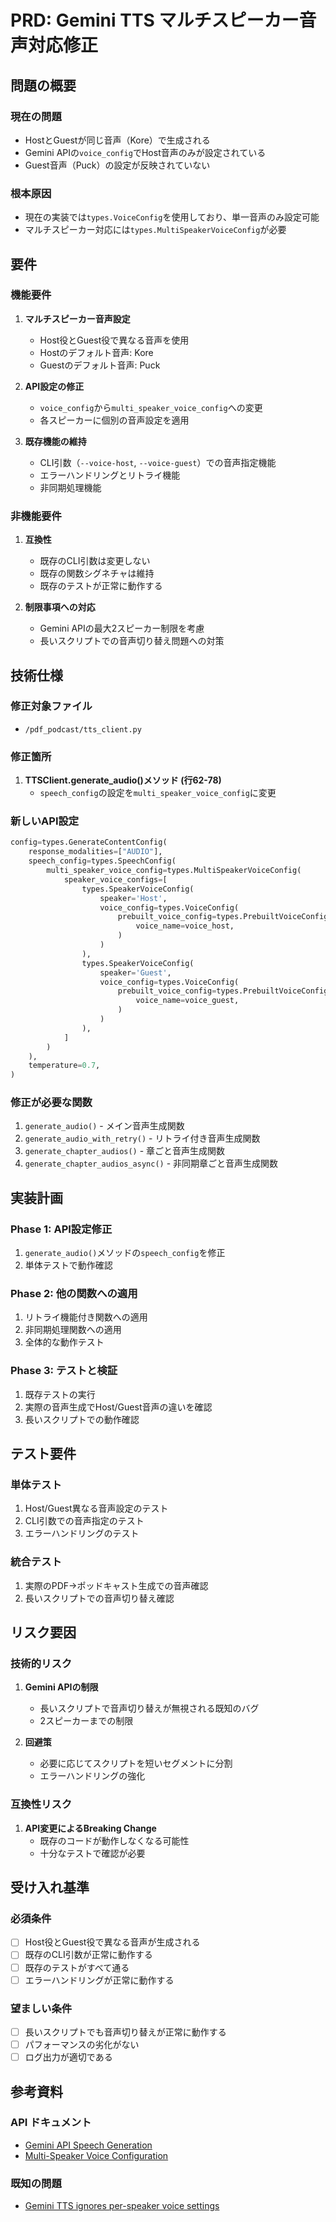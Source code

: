 # PRD: Gemini TTS マルチスピーカー音声対応修正

## 問題の概要

### 現在の問題
- HostとGuestが同じ音声（Kore）で生成される
- Gemini APIの`voice_config`でHost音声のみが設定されている
- Guest音声（Puck）の設定が反映されていない

### 根本原因
- 現在の実装では`types.VoiceConfig`を使用しており、単一音声のみ設定可能
- マルチスピーカー対応には`types.MultiSpeakerVoiceConfig`が必要

## 要件

### 機能要件
1. **マルチスピーカー音声設定**
   - Host役とGuest役で異なる音声を使用
   - Hostのデフォルト音声: Kore
   - Guestのデフォルト音声: Puck

2. **API設定の修正**
   - `voice_config`から`multi_speaker_voice_config`への変更
   - 各スピーカーに個別の音声設定を適用

3. **既存機能の維持**
   - CLI引数（`--voice-host`, `--voice-guest`）での音声指定機能
   - エラーハンドリングとリトライ機能
   - 非同期処理機能

### 非機能要件
1. **互換性**
   - 既存のCLI引数は変更しない
   - 既存の関数シグネチャは維持
   - 既存のテストが正常に動作する

2. **制限事項への対応**
   - Gemini APIの最大2スピーカー制限を考慮
   - 長いスクリプトでの音声切り替え問題への対策

## 技術仕様

### 修正対象ファイル
- `/pdf_podcast/tts_client.py`

### 修正箇所
1. **TTSClient.generate_audio()メソッド (行62-78)**
   - `speech_config`の設定を`multi_speaker_voice_config`に変更

### 新しいAPI設定
```python
config=types.GenerateContentConfig(
    response_modalities=["AUDIO"],
    speech_config=types.SpeechConfig(
        multi_speaker_voice_config=types.MultiSpeakerVoiceConfig(
            speaker_voice_configs=[
                types.SpeakerVoiceConfig(
                    speaker='Host',
                    voice_config=types.VoiceConfig(
                        prebuilt_voice_config=types.PrebuiltVoiceConfig(
                            voice_name=voice_host,
                        )
                    )
                ),
                types.SpeakerVoiceConfig(
                    speaker='Guest',
                    voice_config=types.VoiceConfig(
                        prebuilt_voice_config=types.PrebuiltVoiceConfig(
                            voice_name=voice_guest,
                        )
                    )
                ),
            ]
        )
    ),
    temperature=0.7,
)
```

### 修正が必要な関数
1. `generate_audio()` - メイン音声生成関数
2. `generate_audio_with_retry()` - リトライ付き音声生成関数  
3. `generate_chapter_audios()` - 章ごと音声生成関数
4. `generate_chapter_audios_async()` - 非同期章ごと音声生成関数

## 実装計画

### Phase 1: API設定修正
1. `generate_audio()`メソッドの`speech_config`を修正
2. 単体テストで動作確認

### Phase 2: 他の関数への適用
1. リトライ機能付き関数への適用
2. 非同期処理関数への適用
3. 全体的な動作テスト

### Phase 3: テストと検証
1. 既存テストの実行
2. 実際の音声生成でHost/Guest音声の違いを確認
3. 長いスクリプトでの動作確認

## テスト要件

### 単体テスト
1. Host/Guest異なる音声設定のテスト
2. CLI引数での音声指定のテスト
3. エラーハンドリングのテスト

### 統合テスト
1. 実際のPDF→ポッドキャスト生成での音声確認
2. 長いスクリプトでの音声切り替え確認

## リスク要因

### 技術的リスク
1. **Gemini APIの制限**
   - 長いスクリプトで音声切り替えが無視される既知のバグ
   - 2スピーカーまでの制限

2. **回避策**
   - 必要に応じてスクリプトを短いセグメントに分割
   - エラーハンドリングの強化

### 互換性リスク
1. **API変更によるBreaking Change**
   - 既存のコードが動作しなくなる可能性
   - 十分なテストで確認が必要

## 受け入れ基準

### 必須条件
- [ ] Host役とGuest役で異なる音声が生成される
- [ ] 既存のCLI引数が正常に動作する
- [ ] 既存のテストがすべて通る
- [ ] エラーハンドリングが正常に動作する

### 望ましい条件
- [ ] 長いスクリプトでも音声切り替えが正常に動作する
- [ ] パフォーマンスの劣化がない
- [ ] ログ出力が適切である

## 参考資料

### API ドキュメント
- [Gemini API Speech Generation](https://ai.google.dev/gemini-api/docs/speech-generation)
- [Multi-Speaker Voice Configuration](https://cloud.google.com/text-to-speech/docs/create-dialogue-with-multispeakers)

### 既知の問題
- [Gemini TTS ignores per-speaker voice settings](https://discuss.ai.google.dev/t/gemini-tts-ignores-per-speaker-voice-settings-in-multi-character-prompts/84125)